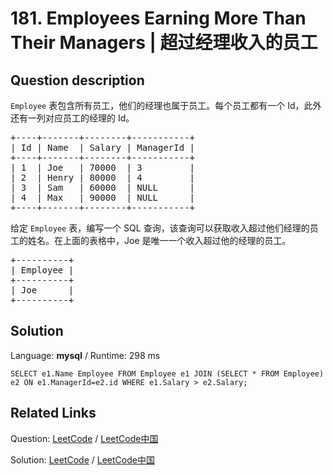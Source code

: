 # 181. Employees Earning More Than Their Managers | 超过经理收入的员工

## Question description

<!--If you want to use the English description, use <p>The <code>Employee</code> table holds all employees including their managers. Every employee has an Id, and there is also a column for the manager Id.</p>

<pre>
+----+-------+--------+-----------+
| Id | Name  | Salary | ManagerId |
+----+-------+--------+-----------+
| 1  | Joe   | 70000  | 3         |
| 2  | Henry | 80000  | 4         |
| 3  | Sam   | 60000  | NULL      |
| 4  | Max   | 90000  | NULL      |
+----+-------+--------+-----------+
</pre>

<p>Given the <code>Employee</code> table, write a SQL query that finds out employees who earn more than their managers. For the above table, Joe is the only employee who earns more than his manager.</p>

<pre>
+----------+
| Employee |
+----------+
| Joe      |
+----------+
</pre>
 instead-->
<p><code>Employee</code>&nbsp;表包含所有员工，他们的经理也属于员工。每个员工都有一个 Id，此外还有一列对应员工的经理的 Id。</p>

<pre>+----+-------+--------+-----------+
| Id | Name  | Salary | ManagerId |
+----+-------+--------+-----------+
| 1  | Joe   | 70000  | 3         |
| 2  | Henry | 80000  | 4         |
| 3  | Sam   | 60000  | NULL      |
| 4  | Max   | 90000  | NULL      |
+----+-------+--------+-----------+
</pre>

<p>给定&nbsp;<code>Employee</code>&nbsp;表，编写一个 SQL 查询，该查询可以获取收入超过他们经理的员工的姓名。在上面的表格中，Joe 是唯一一个收入超过他的经理的员工。</p>

<pre>+----------+
| Employee |
+----------+
| Joe      |
+----------+
</pre>




## Solution

Language: **mysql**  /  Runtime: 298 ms

```mysql
SELECT e1.Name Employee FROM Employee e1 JOIN (SELECT * FROM Employee) e2 ON e1.ManagerId=e2.id WHERE e1.Salary > e2.Salary;
```



## Related Links

Question: [LeetCode](https://leetcode.com/problems/employees-earning-more-than-their-managers/description/)  /  [LeetCode中国](https://leetcode-cn.com/problems/employees-earning-more-than-their-managers/description/)

Solution: [LeetCode](https://leetcode.com/articles/employees-earning-more-than-their-managers/)  /  [LeetCode中国](https://leetcode-cn.com/articles/employees-earning-more-than-their-managers/)